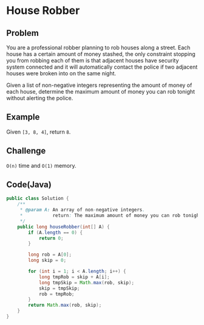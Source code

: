 # House Robber

## Problem

You are a professional robber planning to rob houses along a street. Each house has a certain amount of money stashed, the only constraint stopping you from robbing each of them is that adjacent houses have security system connected and it will automatically contact the police if two adjacent houses were broken into on the same night.

Given a list of non-negative integers representing the amount of money of each house, determine the maximum amount of money you can rob tonight without alerting the police.

## Example

Given `[3, 8, 4]`, return `8`.

## Challenge

`O(n)` time and `O(1)` memory.

## Code(Java)

```java
public class Solution {
    /**
     * @param A: An array of non-negative integers.
     *           return: The maximum amount of money you can rob tonight
     */
    public long houseRobber(int[] A) {
        if (A.length == 0) {
            return 0;
        }

        long rob = A[0];
        long skip = 0;

        for (int i = 1; i < A.length; i++) {
            long tmpRob = skip + A[i];
            long tmpSkip = Math.max(rob, skip);
            skip = tmpSkip;
            rob = tmpRob;
        }
        return Math.max(rob, skip);
    }
}
```
